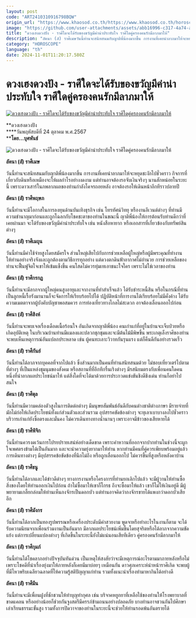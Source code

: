 ```yaml
---
layout: post
code: "ART2410310916798BQW"
origin_url: "https://www.khaosod.co.th/https://www.khaosod.co.th/horoscope/news_9470634"
image: "https://github.com/user-attachments/assets/abb16996-c317-4a74-a3eb-93079448270f"
title: "ดวงเฮงดวงปัง - ราศีใดจะได้รับของขวัญมีค่าน่าประทับใจ ราศีใดคู่ครองคนรักมีลาภมาให้"
description: "ลัคนา (ลั) ราศีเมษวันนี้ท่านจะสนิทสนมกับญาติพี่น้องมากขึ้น การงานที่เคยนำลาภมาให้จะหยุดชะงักไปชั่วคราว กิจการที่เกี่ยวกับดินหรือเหมืองจะให้ผลกำไรอย่างงดงาม"
category: "HOROSCOPE"
language: "th"
date: 2024-11-01T11:20:17.580Z
---
```


# ดวงเฮงดวงปัง - ราศีใดจะได้รับของขวัญมีค่าน่าประทับใจ ราศีใดคู่ครองคนรักมีลาภมาให้

[![ดวงเฮงดวงปัง - ราศีใดจะได้รับของขวัญมีค่าน่าประทับใจ ราศีใดคู่ครองคนรักมีลาภมาให้](https://www.khaosod.co.th/wpapp/uploads/2024/10/01-วันพฤหัส.jpg "ดวงเฮงดวงปัง - ราศีใดจะได้รับของขวัญมีค่าน่าประทับใจ ราศีใดคู่ครองคนรักมีลาภมาให้")](https://www.khaosod.co.th/wpapp/uploads/2024/10/01-วันพฤหัส.jpg)

**ดวงเฮงดวงปัง  
****วันพฤหัสบดีที่ 24 ตุลาคม พ.ศ.2567  
****โดย…บุศพันธ์**

![ดวงเฮงดวงปัง - ราศีใดจะได้รับของขวัญมีค่าน่าประทับใจ ราศีใดคู่ครองคนรักมีลาภมาให้](https://www.khaosod.co.th/wpapp/uploads/2024/10/02-วันพฤหัส.jpg)

**ลัคนา (ลั) ราศีเมษ**

วันนี้ท่านจะสนิทสนมกับญาติพี่น้องมากขึ้น การงานที่เคยนำลาภมาให้จะหยุดชะงักไปชั่วคราว กิจการที่เกี่ยวกับดินหรือเหมืองจะให้ผลกำไรอย่างงดงาม แต่ท่านอาจต้องรอจับเงินจริงๆ นานสักหน่อยในระยะนี้ เพราะดาวเสาร์ในภพลาภผลของท่านกำลังโคจรถอยหลัง อาจต้องรอให้เดินหน้าอีกทีราวปลายปี

**ลัคนา (ลั) ราศีพฤษภ**

วันนี้ท่านจะมีโอกาสในการลงทุนด้านบันเทิงธุรกิจ เช่น โทรทัศน์วิทยุ หรืองานอีเวนต์ต่างๆ ที่ท่านมีความชำนาญมาก่อนและถูกโฉลกกับโชคชะตาของท่านในขณะนี้ ญาติพี่น้องให้การต้อนรับท่านดีกว่าที่เคยผ่านมา จะได้รับของขวัญมีค่าน่าประทับใจ เช่น หนังสือหายาก หรือเอกสารที่เกี่ยวข้องกับทรัพย์สินต่างๆ

**ลัคนา (ลั) ราศีเมถุน**

วันนี้ท่านมีค่าใช้จ่ายสูงโดยสมัครใจ ส่วนใหญ่เสียไปกับการช่วยเหลือผู้ใหญ่หรือผู้มีพระคุณที่ทำงานให้ท่านอย่างจริงจังและถูกต้องตามวิธีการทุกอย่าง แต่ดวงตกดินฟ้าอากาศไม่อำนวย การช่วยเหลือของท่านจะฟื้นฟูจิตใจเขาให้เข้มแข็งขึ้น คนโสดไม่ควรทุ่มเทเอาชนะใจใคร เพราะไม่ใช่เวลาของท่าน

**ลัคนา (ลั) ราศีกรกฎ**

วันนี้ท่านจะมีลาภจากผู้ใหญ่คนสูงอายุและจากงานที่ทำสำเร็จแล้ว ได้รับชำระหนี้สิน หรือในกรณีที่ท่านเป็นลูกหนี้เรื้อรังมานานก็จะจัดการให้เรียบร้อยไปได้ ปฏิบัติหน้าที่การงานได้เรียบร้อยไม่มีคั่งค้าง ได้รับความเมตตาจากผู้บังคับบัญชาพอสมควร การท่องเที่ยวทางไกลไม่สะดวก อาจต้องเลื่อนออกไปก่อน

**ลัคนา (ลั) ราศีสิงห์**

วันนี้ท่านจะพบเจอเรื่องเดือดเนื้อร้อนใจ อันเกิดจากญาติพี่น้อง คนเก่าแก่ที่อยู่ในบ้านจะเจ็บป่วยหรือเกิดอุบัติเหตุ ในบริเวณบ้านท่านมีแมลงและปลวกชุกชุมและจะมีต้นไม้มีพิษขึ้น พระเกตุเล็งราศีของท่าน จะพบเห็นเหตุการณ์อันแปลกประหลาด เช่น ผู้คนทะเลาะวิวาทกันรุนแรง แต่ก็คืนดีกันอย่างรวดเร็ว

**ลัคนา (ลั) ราศีกันย์**

วันนี้ท่านได้ลาภจากบุคคลที่จากไปแล้ว ซึ่งส่วนมากเป็นคนที่ท่านสนิทสนมด้วย ไม่ชอบเที่ยวเตร่ไปตามที่ต่างๆ ที่เป็นแหล่งชุมนุมของสังคม หรือสถานที่ที่อึกทึกรื่นเริงต่างๆ มีรสนิยมตรงกับเพื่อนคนใดคนหนึ่งที่นำลาภผลประโยชน์มาให้ แต่สิ่งใดที่จะได้มาด้วยการประกวดแข่งขันชิงดีชิงเด่น ท่านก็อย่าไปสนใจ

**ลัคนา (ลั) ราศีตุล**

วันนี้ท่านมีความคล่องตัวสูงในการติดต่อต่างๆ มีมนุษยสัมพันธ์อันดีกับคนต่างชาติต่างภาษา มีรายจ่ายที่มักไม่ก่อให้เกิดประโยชน์ทั้งแก่ส่วนตัวและส่วนรวม อุปสรรคขัดข้องต่างๆ จะทุเลาเบาบางลงไปชั่วคราว บริวารเก่าแก่ยังซื่อตรงและมั่นคง ไม่ควรเดินทางทางน้ำนานๆ เพราะอาจมีข้าวของเสียหายได้

**ลัคนา (ลั) ราศีพิจิก**

วันนี้ท่านควรงดเว้นการโปรยปรายเสน่ห์อย่างเด็ดขาด เพราะคำหวานที่ออกจากปากท่านในช่วงนี้จะผูกใจเพศตรงข้ามได้เป็นอันมาก และจะนำความยุ่งยากมาให้ท่าน หากท่านมีคนที่คู่ควรเพียบพร้อมอยู่แล้ว การเดินทางต่างๆ มีอุปสรรคข้อขัดข้องที่นึกไม่ถึง หรือถูกเลื่อนออกไป ไม่ควรขึ้นที่สูงหรือหลังคาบ้าน

**ลัคนา (ลั) ราศีธนู**

วันนี้ท่านได้ลาภและได้ข่าวดีต่างๆ ทางการงานหรือโครงการที่ท่านยกเลิกไปแล้ว จะมีผู้วานให้ท่านซื้อสิ่งของโดยให้ท่านออกเงินไปก่อน ถ้าไม่ซื้อมาให้เขาก็โกรธ ถึงจะซื้อมาให้แล้ว เขาก็ไม่ให้เงินอยู่ดี มีผู้พยายามเกลี้ยกล่อมให้ท่านเห็นกงจักรเป็นดอกบัว แต่ท่านอาจคิดว่ากงจักรขายได้แพงกว่าดอกบัวเสียอีก

**ลัคนา (ลั) ราศีมังกร**

วันนี้ท่านได้ลาภเป็นทองรูปพรรณหรือเครื่องประดับมีค่าสวยงาม พูดจาหรือทำอะไรในงานก็ตาม จะได้รับความนิยมจากเพื่อนร่วมงานเป็นอันมาก มีลาภผลประโยชน์เพิ่มขึ้นโดยสุจริตหรือได้ลาภจากความขัดแย้ง แต่การเปลี่ยนแปลงต่างๆ ที่เกิดขึ้นในระยะนี้ยังไม่แน่นอนเสียทีเดียว คู่ครองคนรักมีลาภมาให้

**ลัคนา (ลั) ราศีกุมภ์**

วันนี้ท่านได้โชคลาภอย่างปัจจุบันทันด่วน เป็นเหตุให้สงสัยว่าจะมีเหตุการณ์อะไรตามมาภายหลังหรือไม่ เพราะโชคดีที่นำเรื่องยุ่งมาให้ภายหลังก็เคยมีมาบ่อยๆ เหมือนกัน ดาวศุภเคราะห์นำหน้าราศีเกิด จะพบผู้ที่มีไหวพริบเฉลียวฉลาดที่ให้ความรู้สติปัญญาแก่ท่าน รวมทั้งแนะนำเรื่องทำมาหากินได้อย่างดี

**ลัคนา (ลั) ราศีมีน**

วันนี้ท่านจะมีเพื่อนฝูงที่ชักชวนให้ทำบุญทำกุศล เช่น บริจาคหยูกยาที่เหลือใช้ของท่านให้โรงพยาบาลที่ขาดแคลน หรืออย่างน้อยก็ช่วยกันจูงสตรีมีครรภ์ข้ามถนนอย่างปลอดภัย บางท่านอาจชวนกันไปศึกษาเล่าเรียนธรรมะขั้นสูง รวมทั้งการปิดวาจาของท่านในระยะนี้จะช่วยให้ท่านรอดพ้นอันตรายได้